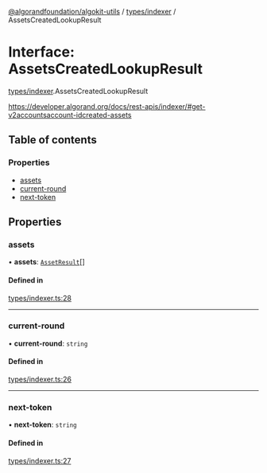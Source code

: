 [@algorandfoundation/algokit-utils](../README.md) / [types/indexer](../modules/types_indexer.md) / AssetsCreatedLookupResult

# Interface: AssetsCreatedLookupResult

[types/indexer](../modules/types_indexer.md).AssetsCreatedLookupResult

https://developer.algorand.org/docs/rest-apis/indexer/#get-v2accountsaccount-idcreated-assets

## Table of contents

### Properties

- [assets](types_indexer.AssetsCreatedLookupResult.md#assets)
- [current-round](types_indexer.AssetsCreatedLookupResult.md#current-round)
- [next-token](types_indexer.AssetsCreatedLookupResult.md#next-token)

## Properties

### assets

• **assets**: [`AssetResult`](types_indexer.AssetResult.md)[]

#### Defined in

[types/indexer.ts:28](https://github.com/algorandfoundation/algokit-utils-ts/blob/88a7c0f/src/types/indexer.ts#L28)

___

### current-round

• **current-round**: `string`

#### Defined in

[types/indexer.ts:26](https://github.com/algorandfoundation/algokit-utils-ts/blob/88a7c0f/src/types/indexer.ts#L26)

___

### next-token

• **next-token**: `string`

#### Defined in

[types/indexer.ts:27](https://github.com/algorandfoundation/algokit-utils-ts/blob/88a7c0f/src/types/indexer.ts#L27)
